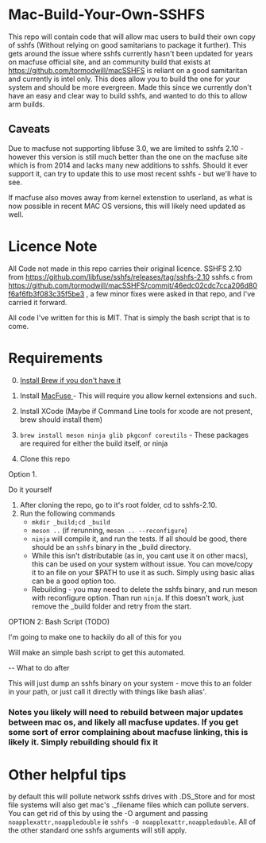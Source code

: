 # Mac-Build-Your-Own-SSHFS
This repo will contain code that will allow mac users to build their own copy of sshfs (Without relying on good samitarians to package it further). This gets around the issue where sshfs currently hasn't been updated for years on macfuse official site, and an community build that exists at https://github.com/tormodwill/macSSHFS is reliant on a good samitaritan and currently is intel only. This does allow you to build the one for your system and should be more evergreen. Made this since we currently don't have an easy and clear way to build sshfs, and wanted to do this to allow arm builds.


## Caveats
Due to macfuse not supporting libfuse 3.0, we are limited to sshfs 2.10 - however this version is still much better than the one on the macfuse site which is from 2014 and lacks many new additions to sshfs. Should it ever support it, can try to update this to use most recent sshfs - but we'll have to see. 

If macfuse also moves away from kernel extenstion to userland, as what is now possible in recent MAC OS versions, this will likely need updated as well.


# Licence Note

All Code not made in this repo carries their original licence. SSHFS 2.10 from https://github.com/libfuse/sshfs/releases/tag/sshfs-2.10
sshfs.c from https://github.com/tormodwill/macSSHFS/commit/46edc02cdc7cca206d80f6af6fb3f083c35f5be3 , a few minor fixes were asked in that repo, and I've carried it forward. 

All code I've written for this is MIT. That is simply the bash script that is to come.


# Requirements

0. [Install Brew if you don't have it](https://brew.sh/)

1. Install [MacFuse ](https://osxfuse.github.io/) - This will require you allow kernel extensions and such. 

2. Install XCode (Maybe if Command Line tools for xcode are not present, brew should install them)

3. `brew install meson ninja glib pkgconf coreutils` - These packages are required for either the build itself, or ninja

4. Clone this repo

Option 1. 

Do it yourself

1. After cloning the repo, go to it's root folder, cd to sshfs-2.10. 
2. Run the following commands
   * `mkdir _build;cd _build`
   * `meson ..` (if rerunning, `meson .. --reconfigure`)
   * `ninja` will compile it, and run the tests. If all should be good, there should be an `sshfs` binary in the _build directory.
   * While this isn't distributable (as in, you cant use it on other macs), this can be used on your system without issue. You can move/copy it to an file on your $PATH to use it as such. Simply using basic alias can be a good option too. 
   * Rebuilding - you may need to delete the sshfs binary, and run meson with reconfigure option. Than run `ninja`. If this doesn't work, just remove the _build folder and retry from the start.

OPTION 2: Bash Script (TODO)

I'm going to make one to hackily do all of this for you

Will make an simple bash script to get this automated.

-- What to do after

This will just dump an sshfs binary on your system - move this to an folder in your path, or just call it directly with things like bash alias'.

### Notes you likely will need to rebuild between major updates between mac os, and likely all macfuse updates. If you get some sort of error complaining about macfuse linking, this is likely it. Simply rebuilding should fix it

# Other helpful tips

by default this will pollute network sshfs drives with .DS_Store and for most file systems will also get mac's ._filename files which can pollute servers. You can get rid of this by using the -O argument and passing `noapplexattr,noappledouble` ie `sshfs -O noapplexattr,noappledouble`. All of the other standard one sshfs arguments will still apply. 


